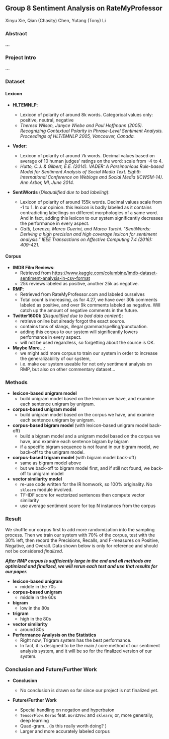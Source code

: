 ## Group 8 Sentiment Analysis on RateMyProfessor
Xinyu Xie, Qian (Chasity) Chen, Yutang (Tony) Li

### Abstract
__...__

### Project Intro
__...__

### Dataset
#### Lexicon
* __HLTEMNLP__: 
  * Lexicon of polarity of around 8k words. Categorical values only: positive, neutral, negative
  * _Theresa Wilson, Janyce Wiebe and Paul Hoffmann (2005). Recognizing Contextual Polarity in Phrase-Level Sentiment Analysis. Proceedings of HLT/EMNLP 2005, Vancouver, Canada._

* __Vader__: 
  * Lexicon of polarity of around 7k words. Decimal values based on average of 10 human judges' ratings on the word: scale from -4 to 4. 
  * _Hutto, C.J. & Gilbert, E.E. (2014). VADER: A Parsimonious Rule-based Model for Sentiment Analysis of Social Media Text. Eighth International Conference on Weblogs and Social Media (ICWSM-14). Ann Arbor, MI, June 2014._

* __SentiWords__ (_Disqualified due to bad labeling_): 
  * Lexicon of polarity of around 155k words. Decimal values scale from -1 to 1. In our opinion. this lexicon is badly labeled as it contains contradicting labellings on different morphologies of a same word. And in fact, adding this lexicon to our system significantly decreases the performance in every aspect. 
  * _Gatti, Lorenzo, Marco Guerini, and Marco Turchi. "SentiWords: Deriving a high precision and high coverage lexicon for sentiment analysis." IEEE Transactions on Affective Computing 7.4 (2016): 409-421._

#### Corpus
* __IMDB Film Reviews__: 
  * Retrieved from https://www.kaggle.com/columbine/imdb-dataset-sentiment-analysis-in-csv-format 
  * 25k reviews labeled as positive, another 25k as negative. 
* __RMP__: 
  * Retrieved from RateMyProfessor.com and labeled ourselves
  * Total count is increasing, as for 4.27, we have over 30k comments labeled as positive, and over 9k comments labeled as negative. Will catch up the amount of negative comments in the future. 
* __Twitter1600k__  (_Disqualified due to bad data content_): 
  * retrieve online but already forgot the exact source. 
  * contains tons of slangs, illegal grammar/spelling/punctuation. 
  * adding this corpus to our system will significantly lowers performance in every aspect. 
  * will not be used regardless, so forgetting about the source is OK. 
* __Maybe More...__: 
  * we might add more corpus to train our system in order to increase the generalizability of our system, 
  * i.e. make our system useable for not only sentiment analysis on RMP, but also on other commentary dataset... 


### Methods 
* __lexicon-based unigram model__
  * build unigram model based on the lexicon we have, and examine each sentence unigram by unigram. 
* __corpus-based unigram model__
  * build unigram model based on the corpus we have, and examine each sentence unigram by unigram. 
* __corpus-based bigram model__ (with lexicon-based unigram model back-off)
  * build a bigram model and a unigram model based on the corpus we have, and examine each sentence bigram by bigram
  * if a specific bigram sequence is not found in our bigram model, we back-off to the unigram model. 
* __corpus-based trigram model__ (with bigram model back-off)
  * same as bigram model above
  * but we back-off to bigram model first, and if still not found, we back-off to unigram model
* __vector similarity model__
  * re-use code written for the IR homwork, so 100% originality. No `sklearn` module involved.
  * TF-IDF score for vectorized sentences then compute vector similarity
  * use average sentiment score for top N instances from the corpus

### Result
We shuffle our corpus first to add more randomization into the sampling process. Then we train our system with 70% of the corpus, test with the 30% left, then record the Precisions, Recalls, and F-measures on Positive, Negative, and Overall. Data shown below is only for reference and should not be considered _finalized_. 

**_After RMP corpus is sufficiently large in the end and all methods are optimized and finalized, we will rerun each test and use that results for our paper._**

* __lexicon-based unigram__
  * middle in the 70s
* __corpus-based unigram__ 
  * middle in the 60s
* __bigram__
  * low in the 80s 
* __trigram__
  * high in the 80s
* __vector similarity__
  * around 80s
* __Performance Analysis on the Statistics__ 
  * Right now, Trigram system has the best performance. 
  * In fact, it is designed to be the main / core method of our sentiment analysis system, and it will be so for the finalized version of our system. 

### Conclusion and Future/Further Work
* __Conclusion__ 
  * No conclusion is drawn so far since our project is not finalized yet. 

* __Future/Further Work__
  * Special handling on negation and hyperbaton
  * `TensorFlow.Keras` feat. `Word2Vec` and `sklearn`; or, more generally, deep learning
  * Quad-gram... (is this really worth doing? )
  * Larger and more accurately labeled corpus

